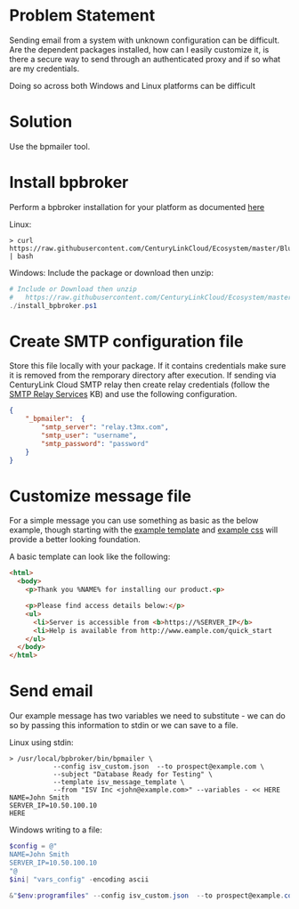 # Problem Statement

Sending email from a system with unknown configuration can be difficult.  Are the dependent packages installed, how can I easily customize it,
is there a secure way to send through an authenticated proxy and if so what are my credentials.  

Doing so across both Windows and Linux platforms can be difficult


# Solution

Use the bpmailer tool.

# Install bpbroker
Perform a bpbroker installation for your platform as documented [here](../README.md#installing)

Linux:
```shell
> curl https://raw.githubusercontent.com/CenturyLinkCloud/Ecosystem/master/Blueprints/Public%20Blueprint%20Source/BP%20Broker/Linux/install_bpbroker.sh | bash
```

Windows:
Include the package or download then unzip: 
```powershell
# Include or Download then unzip
#   https://raw.githubusercontent.com/CenturyLinkCloud/Ecosystem/master/Blueprints/Public Blueprint Source/BP Broker/Blueprints_Completed_Packages/Windows_bpbroker.zip
./install_bpbroker.ps1
```


# Create SMTP configuration file
Store this file locally with your package.  If it contains credentials make sure it is removed from the remporary directory after execution.
If sending via CenturyLink Cloud SMTP relay then create relay credentials (follow the 
[SMTP Relay Services](https://t3n.zendesk.com/entries/20902593-SMTP-Relay-Services-Simple-) KB) and use the following configuration.
```json
{
    "_bpmailer":  {
        "smtp_server": "relay.t3mx.com",
        "smtp_user": "username",
        "smtp_password": "password"
    }
}
```


# Customize message file
For a simple message you can use something as basic as the below example, though starting with the [example template](bpmailer_example_message_template) and 
[example css](bpmailer_example_message_css) will provide a better looking foundation.

A basic template can look like the following:

```html
<html>
  <body>
    <p>Thank you %NAME% for installing our product.<p>

    <p>Please find access details below:</p>
    <ul>
      <li>Server is accessible from <b>https://%SERVER_IP</b>
      <li>Help is available from http://www.eample.com/quick_start
    </ul>
  </body>
</html>
```


# Send email
Our example message has two variables we need to substitute - we can do so by passing this information to stdin or we can save to a file.

Linux using stdin:
```shell
> /usr/local/bpbroker/bin/bpmailer \
           --config isv_custom.json  --to prospect@example.com \
           --subject "Database Ready for Testing" \
           --template isv_message_template \
           --from "ISV Inc <john@example.com>" --variables - << HERE
NAME=John Smith
SERVER_IP=10.50.100.10
HERE
```

Windows writing to a file:
```powershell
$config = @"
NAME=John Smith
SERVER_IP=10.50.100.10
"@
$ini| "vars_config" -encoding ascii

&"$env:programfiles" --config isv_custom.json  --to prospect@example.com \ --subject "Database Ready for Testing" \ --template isv_message_template \ --from "ISV Inc <john@example.com>" --variables vars_config
```

